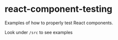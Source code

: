 # react-component-testing

Examples of how to properly test React components.

Look under `/src` to see examples
